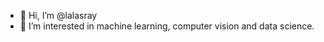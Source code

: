 - 👋 Hi, I’m @lalasray
- 👀 I’m interested in machine learning, computer vision and data science.

<!---
lalasray/lalasray is a ✨ special ✨ repository because its `README.md` (this file) appears on your GitHub profile.
You can click the Preview link to take a look at your changes.
--->
